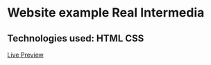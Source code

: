 # Website example Real Intermedia

## Technologies used: HTML CSS

[Live Preview](https://agitated-jones-84e65a.netlify.app/)